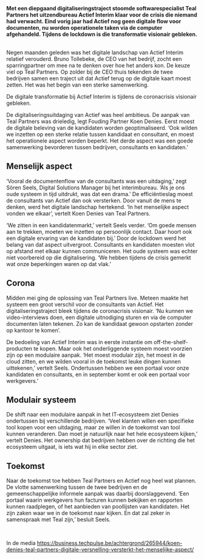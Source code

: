 <!-- title: Digitale versnelling versterkt het menselijk aspect bij Actief Interim -->
<!-- author: Sören Seels en Koen Denies -->
<!-- hide: True -->
<!-- date: 2020-08-17 -->

<b>
Met een diepgaand digitaliseringstraject stoomde softwarespecialist Teal Partners het uitzendbureau Actief Interim klaar voor de crisis die niemand had verwacht. Eind vorig jaar had Actief nog geen digitale flow voor documenten, nu worden operationele taken via de computer afgehandeld. Tijdens de lockdown is die transformatie visionair gebleken.
</b>
<br/>
<br/>

<p>
Negen maanden geleden was het digitale landschap van Actief Interim relatief verouderd. Bruno Tollebeke, de CEO van het bedrijf, zocht een sparringpartner om mee na te denken over hoe het anders kon. De keuze viel op Teal Partners. Op zolder bij de CEO thuis tekenden de twee bedrijven samen een traject uit dat Actief terug op de digitale kaart moest zetten. Het was het begin van een sterke samenwerking.  
</p>
<p class="blogpost__quote">
    De digitale transformatie bij Actief Interim is tijdens de coronacrisis visionair gebleken.
</p>
<p>
De digitaliseringsuitdaging van Actief was heel ambitieus. De aanpak van Teal Partners was drieledig, legt Fouding Partner Koen Denies. Eerst moest de digitale beleving van de kandidaten worden geoptimaliseerd. ‘Ook wilden we inzetten op een sterke relatie tussen kandidaat en consultant, en moest het operationele aspect worden beperkt. Het derde aspect was een goede samenwerking bevorderen tussen bedrijven, consultants en kandidaten.’ 
</p>
<h2>Menselijk aspect</h2>
<p>
‘Vooral de documentenflow van de consultants was een uitdaging,’ zegt Sören Seels, Digital Solutions Manager bij het interimbureau. ‘Als je ons oude systeem in tijd uitdrukt, was dat een drama.’ De efficiëntieslag moest de consultants van Actief dan ook versterken. Door vanuit de mens te denken, werd het digitale landschap hertekend. ‘In het menselijke aspect vonden we elkaar’, vertelt Koen Denies van Teal Partners. 
</p>
<p>
‘We zitten in een kandidatenmarkt,’ vertelt Seels verder. ‘Om goede mensen aan te trekken, moeten we inzetten op persoonlijk contact. Daar hoort ook een digitale ervaring van de kandidaten bij.’ Door de lockdown werd het belang van dat aspect uitvergroot. Consultants en kandidaten moesten vlot op afstand met elkaar kunnen communiceren. Het oude systeem was echter niet voorbereid op die digitalisering. ‘We hebben tijdens de crisis gemerkt wat onze beperkingen waren op dat vlak.’ 
</p>

<h2>Corona</h2>
<p>
Midden mei ging de oplossing van Teal Partners live. Meteen maakte het systeem een groot verschil voor de consultants van Actief. Het digitaliseringstraject bleek tijdens de coronacrisis visionair. ‘Nu kunnen we video-interviews doen, een digitale uitnodiging sturen en via de computer documenten laten tekenen. Zo kan de kandidaat gewoon opstarten zonder op kantoor te komen’. 
</p>
<p>
De bedoeling van Actief Interim was in eerste instantie om off-the-shelf-producten te kopen. Maar ook het onderliggende systeem moest voorzien zijn op een modulaire aanpak. ‘Het moest modulair zijn, het moest in de cloud zitten, en we wilden vooral in de toekomst leuke dingen kunnen uittekenen,’ vertelt Seels. Ondertussen hebben we een portaal voor onze kandidaten en consultants, en in september komt er ook een portaal voor werkgevers.’
</p>
<h2>Modulair systeem</h2>
<p>
De shift naar een modulaire aanpak in het IT-ecosysteem ziet Denies ondertussen bij verschillende bedrijven. ‘Veel klanten willen een specifieke tool kopen voor een uitdaging, maar ze willen in de toekomst van tool kunnen veranderen. Dan moet je natuurlijk naar het hele ecosysteem kijken,’ vertelt Denies. Het ownership dat bedrijven hebben over de richting die het ecosysteem uitgaat, is iets wat hij in elke sector ziet. 
</p>
<h2>Toekomst</h2>
<p>
Naar de toekomst toe hebben Teal Partners en Actief nog heel wat plannen. De vlotte samenwerking tussen de twee bedrijven en de gemeenschappelijke informele aanpak was daarbij doorslaggevend. ‘Een portaal waarin werkgevers hun facturen kunnen bekijken en rapporten kunnen raadplegen, of het aanbieden van poollijsten van kandidaten. Het zijn zaken waar we in de toekomst naar kijken. En dat zal zeker in samenspraak met Teal zijn,’ besluit Seels.  
</p>


</br>
<p>In de media <a href="https://business.techpulse.be/achtergrond/265944/koen-denies-teal-partners-digitale-versnelling-versterkt-het-menselijke-aspect/">https://business.techpulse.be/achtergrond/265944/koen-denies-teal-partners-digitale-versnelling-versterkt-het-menselijke-aspect/</a></p>

